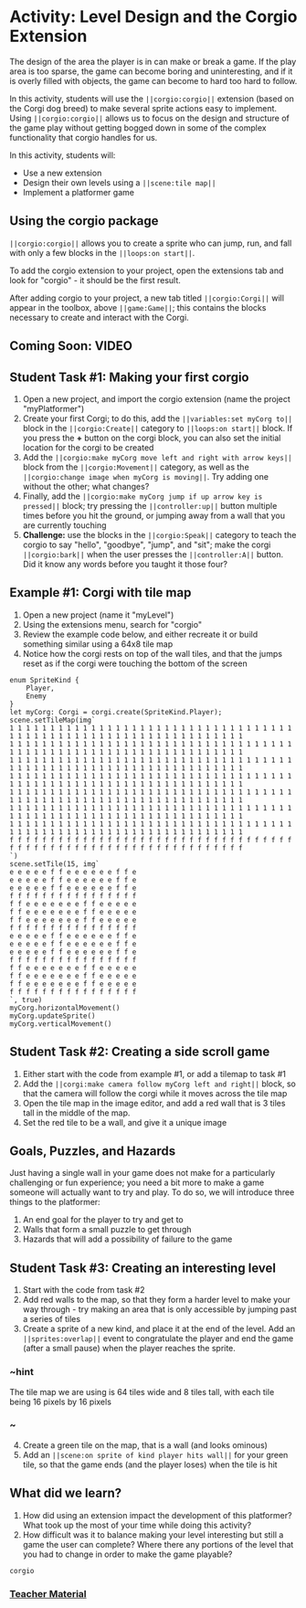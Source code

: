 # Activity: Level Design and the Corgio Extension

The design of the area the player is in can make or break a game. If the play area is too sparse, the game can become boring and uninteresting, and if it is overly filled with objects, the game can become to hard too hard to follow. 

In this activity, students will use the ``||corgio:corgio||`` extension (based on the Corgi dog breed) to make several sprite actions easy to implement. Using ``||corgio:corgio||`` allows us to focus on the design and structure of the game play without getting bogged down in some of the complex functionality that corgio handles for us.

In this activity, students will:
* Use a new extension
* Design their own levels using a ``||scene:tile map||``
* Implement a platformer game

## Using the corgio package

``||corgio:corgio||`` allows you to create a sprite who can jump, run, and fall with only a few blocks in the ``||loops:on start||``.

To add the corgio extension to your project, open the extensions tab and look for "corgio" - it should be the first result.

After adding corgio to your project, a new tab titled ``||corgio:Corgi||`` will appear in the toolbox, above ``||game:Game||``; this contains the blocks necessary to create and interact with the Corgi.

## Coming Soon: VIDEO

## Student Task #1: Making your first corgio

1. Open a new project, and import the corgio extension (name the project "myPlatformer")
2. Create your first Corgi; to do this, add the ``||variables:set myCorg to||`` block in the ``||corgio:Create||`` category to ``||loops:on start||`` block. If you press the **+** button on the corgi block, you can also set the initial location for the corgi to be created
3. Add the ``||corgio:make myCorg move left and right with arrow keys||`` block from the ``||corgio:Movement||`` category, as well as the ``||corgio:change image when myCorg is moving||``. Try adding one without the other; what changes?
4. Finally, add the ``||corgio:make myCorg jump if up arrow key is pressed||`` block; try pressing the ``||controller:up||`` button multiple times before you hit the ground, or jumping away from a wall that you are currently touching
5. **Challenge:** use the blocks in the ``||corgio:Speak||`` category to teach the corgio to say "hello", "goodbye", "jump", and "sit"; make the corgi ``||corgio:bark||`` when the user presses the ``||controller:A||`` button. Did it know any words before you taught it those four?

## Example #1: Corgi with tile map

1. Open a new project (name it "myLevel")
2. Using the extensions menu, search for "corgio"
3. Review the example code below, and either recreate it or build something similar using a 64x8 tile map
4. Notice how the corgi rests on top of the wall tiles, and that the jumps reset as if the corgi were touching the bottom of the screen

```blocks
enum SpriteKind {
    Player,
    Enemy
}
let myCorg: Corgi = corgi.create(SpriteKind.Player);
scene.setTileMap(img`
1 1 1 1 1 1 1 1 1 1 1 1 1 1 1 1 1 1 1 1 1 1 1 1 1 1 1 1 1 1 1 1 1 1 1 1 1 1 1 1 1 1 1 1 1 1 1 1 1 1 1 1 1 1 1 1 1 1 1 1 1 1 1 1 
1 1 1 1 1 1 1 1 1 1 1 1 1 1 1 1 1 1 1 1 1 1 1 1 1 1 1 1 1 1 1 1 1 1 1 1 1 1 1 1 1 1 1 1 1 1 1 1 1 1 1 1 1 1 1 1 1 1 1 1 1 1 1 1 
1 1 1 1 1 1 1 1 1 1 1 1 1 1 1 1 1 1 1 1 1 1 1 1 1 1 1 1 1 1 1 1 1 1 1 1 1 1 1 1 1 1 1 1 1 1 1 1 1 1 1 1 1 1 1 1 1 1 1 1 1 1 1 1 
1 1 1 1 1 1 1 1 1 1 1 1 1 1 1 1 1 1 1 1 1 1 1 1 1 1 1 1 1 1 1 1 1 1 1 1 1 1 1 1 1 1 1 1 1 1 1 1 1 1 1 1 1 1 1 1 1 1 1 1 1 1 1 1 
1 1 1 1 1 1 1 1 1 1 1 1 1 1 1 1 1 1 1 1 1 1 1 1 1 1 1 1 1 1 1 1 1 1 1 1 1 1 1 1 1 1 1 1 1 1 1 1 1 1 1 1 1 1 1 1 1 1 1 1 1 1 1 1 
1 1 1 1 1 1 1 1 1 1 1 1 1 1 1 1 1 1 1 1 1 1 1 1 1 1 1 1 1 1 1 1 1 1 1 1 1 1 1 1 1 1 1 1 1 1 1 1 1 1 1 1 1 1 1 1 1 1 1 1 1 1 1 1 
1 1 1 1 1 1 1 1 1 1 1 1 1 1 1 1 1 1 1 1 1 1 1 1 1 1 1 1 1 1 1 1 1 1 1 1 1 1 1 1 1 1 1 1 1 1 1 1 1 1 1 1 1 1 1 1 1 1 1 1 1 1 1 1 
f f f f f f f f f f f f f f f f f f f f f f f f f f f f f f f f f f f f f f f f f f f f f f f f f f f f f f f f f f f f f f f f 
`)
scene.setTile(15, img`
e e e e e f f e e e e e e f f e 
e e e e e f f e e e e e e f f e 
e e e e e f f e e e e e e f f e 
f f f f f f f f f f f f f f f f 
f f e e e e e e e f f e e e e e 
f f e e e e e e e f f e e e e e 
f f e e e e e e e f f e e e e e 
f f f f f f f f f f f f f f f f 
e e e e e f f e e e e e e f f e 
e e e e e f f e e e e e e f f e 
e e e e e f f e e e e e e f f e 
f f f f f f f f f f f f f f f f 
f f e e e e e e e f f e e e e e 
f f e e e e e e e f f e e e e e 
f f e e e e e e e f f e e e e e 
f f f f f f f f f f f f f f f f 
`, true)
myCorg.horizontalMovement()
myCorg.updateSprite()
myCorg.verticalMovement()
```

## Student Task #2: Creating a side scroll game

1. Either start with the code from example #1, or add a tilemap to task #1
2. Add the ``||corgi:make camera follow myCorg left and right||`` block, so that the camera will follow the corgi while it moves across the tile map
3. Open the tile map in the image editor, and add a red wall that is 3 tiles tall in the middle of the map.
4. Set the red tile to be a wall, and give it a unique image
 
## Goals, Puzzles, and Hazards

Just having a single wall in your game does not make for a particularly challenging or fun experience; you need a bit more to make a game someone will actually want to try and play. To do so, we will introduce three things to the platformer: 

1. An end goal for the player to try and get to
2. Walls that form a small puzzle to get through
3. Hazards that will add a possibility of failure to the game

## Student Task #3: Creating an interesting level

1. Start with the code from task #2
2. Add red walls to the map, so that they form a harder level to make your way through - try making an area that is only accessible by jumping past a series of tiles
3. Create a sprite of a new kind, and place it at the end of the level. Add an ``||sprites:overlap||`` event to congratulate the player and end the game (after a small pause) when the player reaches the sprite.

### ~hint

The tile map we are using is 64 tiles wide and 8 tiles tall, with each tile being 16 pixels by 16 pixels

### ~

4. Create a green tile on the map, that is a wall (and looks ominous)
5. Add an ``||scene:on sprite of kind player hits wall||`` for your green tile, so that the game ends (and the player loses) when the tile is hit

## What did we learn?

1. How did using an extension impact the development of this platformer? What took up the most of your time while doing this activity?
2. How difficult was it to balance making your level interesting but still a game the user can complete? Where there any portions of the level that you had to change in order to make the game playable?

```package
corgio
```

### [Teacher Material](/courses/csintro/about/teachers)
